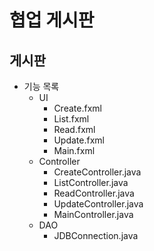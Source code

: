 # 협업 게시판
## 게시판
- 기능 목록
  - UI
    - Create.fxml
    - List.fxml
    - Read.fxml
    - Update.fxml
    - Main.fxml
  - Controller
    - CreateController.java
    - ListController.java
    - ReadController.java
    - UpdateController.java
    - MainController.java
  - DAO
    - JDBConnection.java
